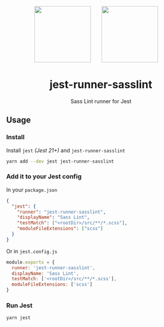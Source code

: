 <div align="center">
  <img width="150" height="150" src="https://cdn.worldvectorlogo.com/logos/sass-1.svg">
  <a href="https://facebook.github.io/jest/">
    <img width="150" height="150" vspace="" hspace="25" src="https://cdn.worldvectorlogo.com/logos/jest-0.svg">
  </a>
  <h1>jest-runner-sasslint</h1>
  <p>Sass Lint runner for Jest</p>
</div>

## Usage

### Install

Install `jest` _(Jest 21+)_ and `jest-runner-sasslint`

```bash
yarn add --dev jest jest-runner-sasslint
```

### Add it to your Jest config

In your `package.json`
```json
{
  "jest": {
    "runner": "jest-runner-sasslint",
    "displayName": "Sass Lint",
    "testMatch": ["<rootDir>/src/**/*.scss"],
    "moduleFileExtensions": ["scss"]
  }
}
```

Or in `jest.config.js`
```js
module.exports = {
  runner: 'jest-runner-sasslint',
  displayName: 'Sass Lint',
  testMatch: ['<rootDir>/src/**/*.scss'],
  moduleFileExtensions: ['scss']
}
```

### Run Jest
```bash
yarn jest
```
